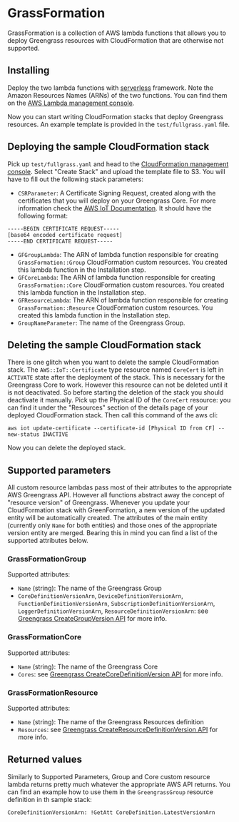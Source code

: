 # GrassFormation

GrassFormation is a collection of AWS lambda functions that allows you to deploy Greengrass resources with CloudFormation that are otherwise not supported.

## Installing

Deploy the two lambda functions with [serverless](https://serverless.com/framework/docs/) framework. Note the Amazon Resources Names (ARNs) of the two functions. You can find them on the [AWS Lambda management console](https://console.aws.amazon.com/lambda/home).

Now you can start writing CloudFormation stacks that deploy Greengrass resources. An example template is provided in the `test/fullgrass.yaml` file.

## Deploying the sample CloudFormation stack

Pick up `test/fullgrass.yaml` and head to the [CloudFormation management console](https://console.aws.amazon.com/cloudformation/home). Select "Create Stack" and upload the template file to S3. You will have to fill out the following stack parameters:

 - `CSRParameter`: A Certificate Signing Request, created along with the certificates that you will deploy on your Greengrass Core. For more information check the [AWS IoT Documentation](https://docs.aws.amazon.com/iot/latest/apireference/API_CreateCertificateFromCsr.html). It should have the following format:

```
-----BEGIN CERTIFICATE REQUEST-----
[base64 encoded certificate request]
-----END CERTIFICATE REQUEST-----
```

 - `GFGroupLambda`: The ARN of lambda function responsible for creating `GrassFormation::Group` CloudFormation custom resources. You created this lambda function in the Installation step.
 - `GFCoreLambda`: The ARN of lambda function responsible for creating `GrassFormation::Core` CloudFormation custom resources. You created this lambda function in the Installation step.
 - `GFResourceLambda`: The ARN of lambda function responsible for creating `GrassFormation::Resource` CloudFormation custom resources. You created this lambda function in the Installation step.
 - `GroupNameParameter`: The name of the Greengrass Group.

## Deleting the sample CloudFormation stack

There is one glitch when you want to delete the sample CloudFormation stack. The `AWS::IoT::Certificate` type resource named `CoreCert` is left in `ACTIVATE` state after the deployment of the stack. This is necessary for the Greengrass Core to work. However this resource can not be deleted until it is not deactivated. So before starting the deletion of the stack you should deactivate it manually. Pick up the Physical ID of the `CoreCert` resource: you can find it under the "Resources" section of the details page of your deployed CloudFormation stack. Then call this command of the aws cli:

```
aws iot update-certificate --certificate-id [Physical ID from CF] --new-status INACTIVE
```

Now you can delete the deployed stack.

## Supported parameters

All custom resource lambdas pass most of their attributes to the appropriate AWS Greengrass API. However all functions abstract away the concept of "resource version" of Greengrass. Whenever you update your CloudFormation stack with GreenFormation, a new version of the updated entity will be automatically created. The attributes of the main entity (currently only `Name` for both entities) and those ones of the appropriate version entity are merged. Bearing this in mind you can find a list of the supported attributes below.

### GrassFormationGroup

Supported attributes:
 - `Name` (string): The name of the Greengrass Group
 - `CoreDefinitionVersionArn`, `DeviceDefinitionVersionArn`, `FunctionDefinitionVersionArn`, `SubscriptionDefinitionVersionArn`, `LoggerDefinitionVersionArn`, `ResourceDefinitionVersionArn`: see [Greengrass CreateGroupVersion API](https://docs.aws.amazon.com/greengrass/latest/apireference/creategroupversion-post.html) for more info.

### GrassFormationCore

Supported attributes:
 - `Name` (string): The name of the Greengrass Core
 - `Cores`: see [Greengrass CreateCoreDefinitionVersion API](https://docs.aws.amazon.com/greengrass/latest/apireference/createcoredefinitionversion-post.html) for more info.

### GrassFormationResource

Supported attributes:
 - `Name` (string): The name of the Greengrass Resources definition
 - `Resources`: see [Greengrass CreateResourceDefinitionVersion API](https://docs.aws.amazon.com/greengrass/latest/apireference/createresourcedefinitionversion-post.html) for more info.

## Returned values

Similarly to Supported Parameters, Group and Core custom resource lambda returns pretty much whatever the appropriate AWS API returns. You can find an example how to use them in the `GreengrassGroup` resource definition in th sample stack:

```
CoreDefinitionVersionArn: !GetAtt CoreDefinition.LatestVersionArn
```
